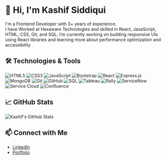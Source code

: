 # 👋 Hi, I'm Kashif Siddiqui

I'm a Frontend Developer with 3+ years of experience.  
I have Worked at Hexaware Technologies and skilled in React, JavaScript, HTML, CSS, Git, and SQL. I’m currently working on building responsive UIs using React libraries and learning more about performance optimization and accessibility  

## 🛠️ Technologies & Tools

![HTML5](https://img.shields.io/badge/HTML5-E34F26?logo=html5&logoColor=white)
![CSS3](https://img.shields.io/badge/CSS3-1572B6?logo=css3&logoColor=white)
![JavaScript](https://img.shields.io/badge/JavaScript-F7DF1E?logo=javascript&logoColor=black)
![Bootstrap](https://img.shields.io/badge/Bootstrap-563D7C?logo=bootstrap&logoColor=white)
![React](https://img.shields.io/badge/React-20232A?logo=react&logoColor=61DAFB)
![Express.js](https://img.shields.io/badge/Express.js-404D59?logo=express&logoColor=white)
![MongoDB](https://img.shields.io/badge/MongoDB-4EA94B?logo=mongodb&logoColor=white)
![Git](https://img.shields.io/badge/Git-F05032?logo=git&logoColor=white)
![GitHub](https://img.shields.io/badge/GitHub-181717?logo=github&logoColor=white)
![SQL](https://img.shields.io/badge/SQL-4479A1?logo=postgresql&logoColor=white)
![Tableau](https://img.shields.io/badge/Tableau-E97627?logo=tableau&logoColor=white)
![Rally](https://img.shields.io/badge/Rally%20Software-0052CC?logo=atlassian&logoColor=white)
![ServiceNow](https://img.shields.io/badge/ServiceNow-90C53F?logo=servicenow&logoColor=white)
![Service Cloud](https://img.shields.io/badge/Service%20Cloud-00A1E0?logo=salesforce&logoColor=white)
![Confluence](https://img.shields.io/badge/Confluence-172B4D?logo=confluence&logoColor=white)

## 📈 GitHub Stats

![Kashif's GitHub Stats](https://github-readme-stats.vercel.app/api?username=Kashif-Siddiqui-code&show_icons=true&theme=radical)

## 📫 Connect with Me

- [LinkedIn](https://www.linkedin.com/in/kashif-siddiqui-1bb407195/)
- [Portfolio](https://kashifsiddiqui.netlify.app)

<!---
Kashif-Siddiqui-code/Kashif-Siddiqui-code is a ✨ special ✨ repository because its `README.md` (this file) appears on your GitHub profile.
You can click the Preview link to take a look at your changes.
--->
